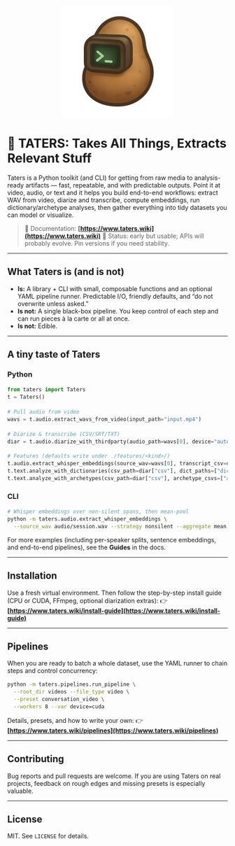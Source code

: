 <p align="center">
  <img src="https://github.com/ryanboyd/taters/blob/main/img/taters-small.png?raw=true" alt="Taters!"/>
</p>


# 🥔 **TATERS**: Takes All Things, Extracts Relevant Stuff

Taters is a Python toolkit (and CLI) for getting from raw media to analysis-ready artifacts — fast, repeatable, and with predictable outputs. Point it at video, audio, or text and it helps you build end-to-end workflows: extract WAV from video, diarize and transcribe, compute embeddings, run dictionary/archetype analyses, then gather everything into tidy datasets you can model or visualize.

> 🥔 Documentation: **[https://www.taters.wiki](https://www.taters.wiki)**
> 🥔 Status: early but usable; APIs will probably evolve. Pin versions if you need stability.

---

## What Taters is (and is not)

* **Is:** A library + CLI with small, composable functions and an optional YAML pipeline runner. Predictable I/O, friendly defaults, and “do not overwrite unless asked.”
* **Is not:** A single black-box pipeline. You keep control of each step and can run pieces à la carte or all at once.
* **Is not:** Edible.

---

## A tiny taste of Taters

### Python

```python
from taters import Taters
t = Taters()

# Pull audio from video
wavs = t.audio.extract_wavs_from_video(input_path="input.mp4")

# Diarize & transcribe (CSV/SRT/TXT)
diar = t.audio.diarize_with_thirdparty(audio_path=wavs[0], device="auto")

# Features (defaults write under ./features/<kind>/)
t.audio.extract_whisper_embeddings(source_wav=wavs[0], transcript_csv=diar["csv"])
t.text.analyze_with_dictionaries(csv_path=diar["csv"], dict_paths=["dictionaries/liwc"])
t.text.analyze_with_archetypes(csv_path=diar["csv"], archetype_csvs=["archetypes/Resilience.csv"])
```

### CLI

```bash
# Whisper embeddings over non-silent spans, then mean-pool
python -m taters.audio.extract_whisper_embeddings \
  --source_wav audio/session.wav --strategy nonsilent --aggregate mean
```

For more examples (including per-speaker splits, sentence embeddings, and end-to-end pipelines), see the **Guides** in the docs.

---

## Installation

Use a fresh virtual environment. Then follow the step-by-step install guide (CPU or CUDA, FFmpeg, optional diarization extras):
👉 **[https://www.taters.wiki/install-guide](https://www.taters.wiki/install-guide)**

---

## Pipelines

When you are ready to batch a whole dataset, use the YAML runner to chain steps and control concurrency:

```bash
python -m taters.pipelines.run_pipeline \
  --root_dir videos --file_type video \
  --preset conversation_video \
  --workers 8 --var device=cuda
```

Details, presets, and how to write your own:
👉 **[https://www.taters.wiki/pipelines](https://www.taters.wiki/pipelines)**

---

## Contributing

Bug reports and pull requests are welcome. If you are using Taters on real projects, feedback on rough edges and missing presets is especially valuable.

---

## License

MIT. See `LICENSE` for details.